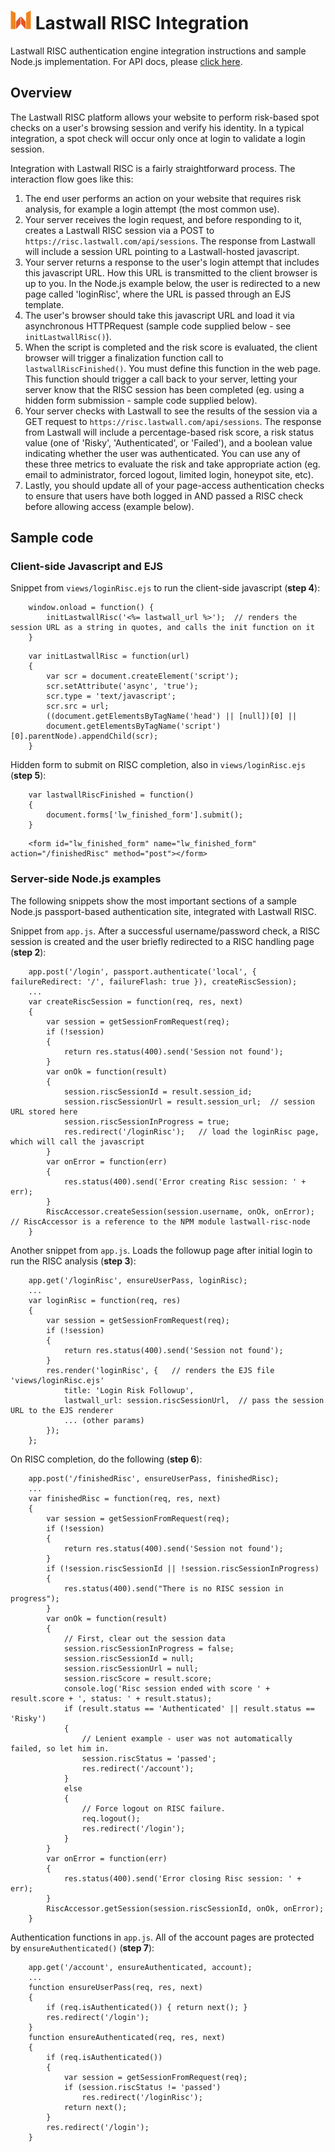 # ![Lastwall Logo](logo.png) Lastwall RISC Integration

Lastwall RISC authentication engine integration instructions and sample Node.js implementation. For API docs, please [click here](README.md).

## Overview

The Lastwall RISC platform allows your website to perform risk-based spot checks on a user's browsing session and verify his identity. In a typical integration, a spot check will occur only once at login to validate a login session.

Integration with Lastwall RISC is a fairly straightforward process. The interaction flow goes like this:

1. The end user performs an action on your website that requires risk analysis, for example a login attempt (the most common use).
2. Your server receives the login request, and before responding to it, creates a Lastwall RISC session via a POST to `https://risc.lastwall.com/api/sessions`. The response from Lastwall will include a session URL pointing to a Lastwall-hosted javascript.
3. Your server returns a response to the user's login attempt that includes this javascript URL. How this URL is transmitted to the client browser is up to you. In the Node.js example below, the user is redirected to a new page called 'loginRisc', where the URL is passed through an EJS template.
4. The user's browser should take this javascript URL and load it via asynchronous HTTPRequest (sample code supplied below - see `initLastwallRisc()`).
5. When the script is completed and the risk score is evaluated, the client browser will trigger a finalization function call to `lastwallRiscFinished()`. You must define this function in the web page. This function should trigger a call back to your server, letting your server know that the RISC session has been completed (eg. using a hidden form submission - sample code supplied below).
6. Your server checks with Lastwall to see the results of the session via a GET request to `https://risc.lastwall.com/api/sessions`. The response from Lastwall will include a percentage-based risk score, a risk status value (one of 'Risky', 'Authenticated', or 'Failed'), and a boolean value indicating whether the user was authenticated. You can use any of these three metrics to evaluate the risk and take appropriate action (eg. email to administrator, forced logout, limited login, honeypot site, etc).
7. Lastly, you should update all of your page-access authentication checks to ensure that users have both logged in AND passed a RISC check before allowing access (example below).


## Sample code

### Client-side Javascript and EJS

Snippet from `views/loginRisc.ejs` to run the client-side javascript (**step 4**):

```
    window.onload = function() {
        initLastwallRisc('<%= lastwall_url %>');  // renders the session URL as a string in quotes, and calls the init function on it
    }
```

```
    var initLastwallRisc = function(url)
    {
        var scr = document.createElement('script');
        scr.setAttribute('async', 'true');
        scr.type = 'text/javascript';
        scr.src = url;
        ((document.getElementsByTagName('head') || [null])[0] ||
        document.getElementsByTagName('script')[0].parentNode).appendChild(scr);
    }
```

Hidden form to submit on RISC completion, also in `views/loginRisc.ejs` (**step 5**):

```
    var lastwallRiscFinished = function()
    {
        document.forms['lw_finished_form'].submit();
    }
```

```
    <form id="lw_finished_form" name="lw_finished_form" action="/finishedRisc" method="post"></form>
```

### Server-side Node.js examples

The following snippets show the most important sections of a sample Node.js passport-based authentication site, integrated with Lastwall RISC.

Snippet from `app.js`. After a successful username/password check, a RISC session is created and the user briefly redirected to a RISC handling page (**step 2**):

```
    app.post('/login', passport.authenticate('local', { failureRedirect: '/', failureFlash: true }), createRiscSession);
    ...
    var createRiscSession = function(req, res, next)
    {
        var session = getSessionFromRequest(req);
        if (!session)
        {
            return res.status(400).send('Session not found');
        }
        var onOk = function(result)
        {
            session.riscSessionId = result.session_id;
            session.riscSessionUrl = result.session_url;  // session URL stored here
            session.riscSessionInProgress = true;
            res.redirect('/loginRisc');   // load the loginRisc page, which will call the javascript
        }
        var onError = function(err)
        {
            res.status(400).send('Error creating Risc session: ' + err);
        }
        RiscAccessor.createSession(session.username, onOk, onError);  // RiscAccessor is a reference to the NPM module lastwall-risc-node
    }
```

Another snippet from `app.js`. Loads the followup page after initial login to run the RISC analysis (**step 3**):

```
    app.get('/loginRisc', ensureUserPass, loginRisc);
    ...
    var loginRisc = function(req, res)
    {
        var session = getSessionFromRequest(req);
        if (!session)
        {
            return res.status(400).send('Session not found');
        }
        res.render('loginRisc', {   // renders the EJS file 'views/loginRisc.ejs'
            title: 'Login Risk Followup',
            lastwall_url: session.riscSessionUrl,  // pass the session URL to the EJS renderer
            ... (other params)
        });
    };
```

On RISC completion, do the following (**step 6**):

```
    app.post('/finishedRisc', ensureUserPass, finishedRisc);
    ...
    var finishedRisc = function(req, res, next)
    {
        var session = getSessionFromRequest(req);
        if (!session)
        {
            return res.status(400).send('Session not found');
        }
        if (!session.riscSessionId || !session.riscSessionInProgress)
        {
            res.status(400).send("There is no RISC session in progress");
        }
        var onOk = function(result)
        {
            // First, clear out the session data
            session.riscSessionInProgress = false;
            session.riscSessionId = null;
            session.riscSessionUrl = null;
            session.riscScore = result.score;
            console.log('Risc session ended with score ' + result.score + ', status: ' + result.status);
            if (result.status == 'Authenticated' || result.status == 'Risky')
            {
                // Lenient example - user was not automatically failed, so let him in.
                session.riscStatus = 'passed';
                res.redirect('/account');
            }
            else
            {
                // Force logout on RISC failure.
                req.logout();
                res.redirect('/login');
            }
        }
        var onError = function(err)
        {
            res.status(400).send('Error closing Risc session: ' + err);
        }
        RiscAccessor.getSession(session.riscSessionId, onOk, onError); 
    }
```

Authentication functions in `app.js`. All of the account pages are protected by `ensureAuthenticated()` (**step 7**):

```
    app.get('/account', ensureAuthenticated, account);
    ...
    function ensureUserPass(req, res, next)
    {
        if (req.isAuthenticated()) { return next(); }
        res.redirect('/login');
    }
    function ensureAuthenticated(req, res, next)
    {
        if (req.isAuthenticated())
        {
            var session = getSessionFromRequest(req);
            if (session.riscStatus != 'passed')
                res.redirect('/loginRisc');
            return next();
        }
        res.redirect('/login');
    }
```
